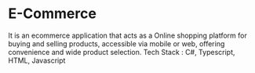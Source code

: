 # E-Commerce
It is an ecommerce application that acts as a Online shopping platform for buying and selling products, accessible via mobile or web, offering convenience and wide product selection.
Tech Stack : C#, Typescript, HTML, Javascript
